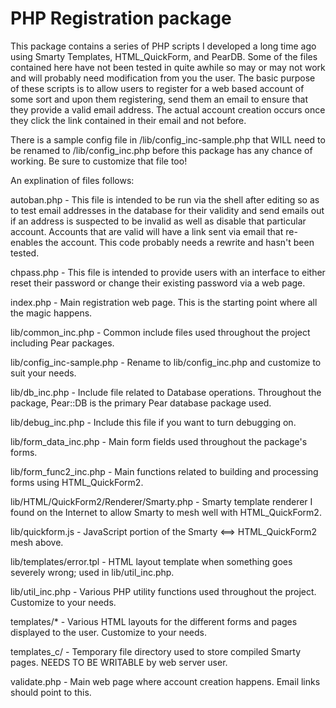 # PHP Registration package
This package contains a series of PHP scripts I developed a long time ago using Smarty Templates, HTML_QuickForm, and PearDB.  Some of the files contained here have not been tested in quite awhile so may or may not work and will probably need modification from you the user.  The basic purpose of these scripts is to allow users to register for a web based account of some sort and upon them registering, send them an email to ensure that they provide a valid email address.  The actual account creation occurs once they click the link contained in their email and not before.

There is a sample config file in /lib/config_inc-sample.php that WILL need to be renamed to /lib/config_inc.php before this package has any chance of working.  Be sure to customize that file too!

An explination of files follows:

autoban.php - This file is intended to be run via the shell after editing so as to test email addresses in the database for their validity and send emails out if an address is suspected to be invalid as well as disable that particular account.  Accounts that are valid will have a link sent via email that re-enables the account.  This code probably needs a rewrite and hasn't been tested.

chpass.php - This file is intended to provide users with an interface to either reset their password or change their existing password via a web page.

index.php - Main registration web page.  This is the starting point where all the magic happens.

lib/common_inc.php - Common include files used throughout the project including Pear packages.

lib/config_inc-sample.php - Rename to lib/config_inc.php and customize to suit your needs.

lib/db_inc.php - Include file related to Database operations.  Throughout the package, Pear::DB is the primary Pear database package used.

lib/debug_inc.php - Include this file if you want to turn debugging on.

lib/form_data_inc.php - Main form fields used throughout the package's forms.

lib/form_func2_inc.php - Main functions related to building and processing forms using HTML_QuickForm2.

lib/HTML/QuickForm2/Renderer/Smarty.php - Smarty template renderer I found on the Internet to allow Smarty to mesh well with HTML_QuickForm2.

lib/quickform.js - JavaScript portion of the Smarty <==> HTML_QuickForm2 mesh above.

lib/templates/error.tpl - HTML layout template when something goes severely wrong; used in lib/util_inc.php.

lib/util_inc.php - Various PHP utility functions used throughout the project.  Customize to your needs.

templates/* - Various HTML layouts for the different forms and pages displayed to the user.  Customize to your needs.

templates_c/ - Temporary file directory used to store compiled Smarty pages.  NEEDS TO BE WRITABLE by web server user.

validate.php - Main web page where account creation happens.  Email links should point to this.
